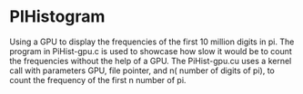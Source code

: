 # PIHistogram
Using a GPU to display the frequencies of the first 10 million digits in pi. The program in PiHist-gpu.c is used to showcase how slow it would be to count the frequencies without the help of a GPU. The PiHist-gpu.cu uses a kernel call with parameters GPU, file pointer, and n( number of digits of pi), to count the frequency of the first n number of pi. 
